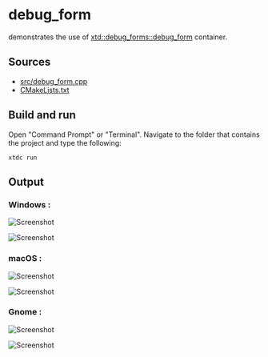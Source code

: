 # debug_form

demonstrates the use of [xtd::debug_forms::debug_form](https://gammasoft71.github.io/xtd/reference_guides/latest/classxtd_1_1forms_1_1debug__form.html) container.

## Sources

* [src/debug_form.cpp](src/debug_form.cpp)
* [CMakeLists.txt](CMakeLists.txt)

## Build and run

Open "Command Prompt" or "Terminal". Navigate to the folder that contains the project and type the following:

```shell
xtdc run
```

## Output

### Windows :

![Screenshot](../../../../docs/pictures/examples/debug_form_w.png)

![Screenshot](../../../../docs/pictures/examples/debug_form_wd.png)

### macOS :

![Screenshot](../../../../docs/pictures/examples/debug_form_m.png)

![Screenshot](../../../../docs/pictures/examples/debug_form_md.png)

### Gnome :

![Screenshot](../../../../docs/pictures/examples/debug_form_g.png)

![Screenshot](../../../../docs/pictures/examples/debug_form_gd.png)
